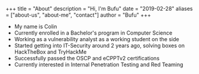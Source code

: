+++
title = "About"
description = "Hi, I'm Bufu"
date = "2019-02-28"
aliases = ["about-us", "about-me", "contact"]
author = "Bufu"
+++

- My name is Colin
- Currently enrolled in a Bachelor's program in Computer Science
- Working as a vulnerability analyst as a working student on the side
- Started getting into IT-Security around 2 years ago, solving boxes on HackTheBox and TryHackMe
- Successfully passed the OSCP and eCPPTv2 certifications
- Currently interested in Internal Penetration Testing and Red Teaming

